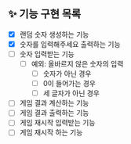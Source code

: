 ## ✨ 기능 구현 목록
- [X] 랜덤 숫자 생성하는 기능
- [X] 숫자를 입력해주세요 출력하는 기능
- [ ] 숫자 입력받는 기능
    - [ ] 예외: 올바르지 않은 숫자의 입력
        - [ ] 숫자가 아닌 경우
        - [ ] 0이 들어가는 경우
        - [ ] 세 글자가 아닌 경우
- [ ] 게임 결과 계산하는 기능
- [ ] 게임 결과 출력하는 기능
- [ ] 게임 재시작 입력받는 기능
- [ ] 게임 재시작 하는 기능